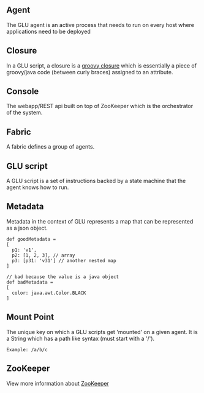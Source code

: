 Agent
-----
The GLU agent is an active process that needs to run on every host where applications need to be deployed

Closure
-------
In a GLU script, a closure is a [groovy closure](http://groovy.codehaus.org/Closures) which is essentially a piece of groovy/java code (between curly braces) assigned to an attribute.

Console
-------
The webapp/REST api built on top of ZooKeeper which is the orchestrator of the system.

Fabric
------
A fabric defines a group of agents.

GLU script
----------
A GLU script is a set of instructions backed by a state machine that the agent knows how to run.

Metadata
--------
Metadata in the context of GLU represents a map that can be represented as a json object.

    def goodMetadata = 
    [
      p1: 'v1',
      p2: [1, 2, 3], // array
      p3: [p31: 'v31'] // another nested map
    ]

    // bad because the value is a java object
    def badMetadata =
    [
      color: java.awt.Color.BLACK
    ]

Mount Point
-----------
The unique key on which a GLU scripts get 'mounted' on a given agent. It is a String which has a path like syntax (must start with a '/'). 

    Example: /a/b/c

ZooKeeper
---------
View more information about [ZooKeeper](http://hadoop.apache.org/zookeeper/)